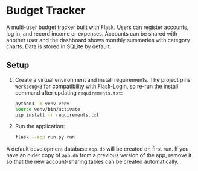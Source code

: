 # Budget Tracker

A multi-user budget tracker built with Flask. Users can register accounts, log in, and record income or expenses. Accounts can be shared with another user and the dashboard shows monthly summaries with category charts. Data is stored in SQLite by default.

## Setup
1. Create a virtual environment and install requirements. The project pins
   `Werkzeug<3` for compatibility with Flask-Login, so re-run the install
   command after updating `requirements.txt`:
   ```bash
   python3 -m venv venv
   source venv/bin/activate
   pip install -r requirements.txt
   ```

2. Run the application:
   ```bash
   flask --app run.py run
   ```

A default development database `app.db` will be created on first run.
If you have an older copy of `app.db` from a previous version of the app,
remove it so that the new account-sharing tables can be created automatically.
